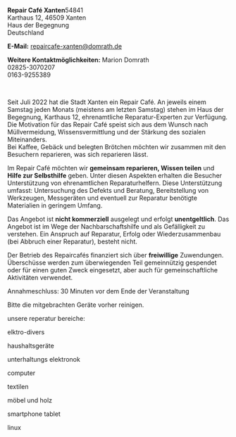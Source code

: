 **Repair Café Xanten**54841  
Karthaus 12, 46509 Xanten  
Haus der Begegnung  
Deutschland  
  
**E-Mail:** [repaircafe-xanten@domrath.de](mailto:repaircafe-xanten@domrath.de)  
  
**Weitere Kontaktmöglichkeiten:** Marion Domrath  
02825-3070207  
0163-9255389

  
 

Seit Juli 2022 hat die Stadt Xanten ein Repair Café. An jeweils einem Samstag jeden Monats (meistens am letzten Samstag) stehen im Haus der Begegnung, Karthaus 12, ehrenamtliche Reparatur-Experten zur Verfügung.  
Die Motivation für das Repair Café speist sich aus dem Wunsch nach Müllvermeidung, Wissensvermittlung und der Stärkung des sozialen Miteinanders.  
Bei Kaffee, Gebäck und belegten Brötchen möchten wir zusammen mit den Besuchern reparieren, was sich reparieren lässt.

Im Repair Café möchten wir **gemeinsam reparieren, Wissen teilen** und **Hilfe zur Selbsthilfe** geben. Unter diesen Aspekten erhalten die Besucher Unterstützung von ehrenamtlichen Reparaturhelfern. Diese Unterstützung umfasst: Untersuchung des Defekts und Beratung, Bereitstellung von Werkzeugen, Messgeräten und eventuell zur Reparatur benötigte Materialien in geringem Umfang.

Das Angebot ist **nicht kommerziell** ausgelegt und erfolgt **unentgeltlich**. Das Angebot ist im Wege der Nachbarschaftshilfe und als Gefälligkeit zu verstehen. Ein Anspruch auf Reparatur, Erfolg oder Wiederzusammenbau (bei Abbruch einer Reparatur), besteht nicht.

Der Betrieb des Repaircafés finanziert sich über **freiwillige** Zuwendungen. Überschüsse werden zum überwiegenden Teil gemeinnützig gespendet oder für einen guten Zweck eingesetzt, aber auch für gemeinschaftliche Aktivitäten verwendet.

  
Annahmeschluss: 30 Minuten vor dem Ende der Veranstaltung

  
Bitte die mitgebrachten Geräte vorher reinigen.  
  
unsere reperatur bereiche:  
  
elktro-divers

haushaltsgeräte

unterhaltungs elektronok

computer

textilen

möbel und holz

smartphone tablet

linux
